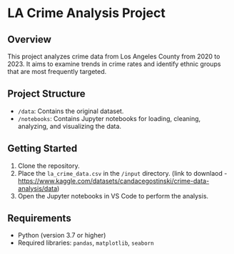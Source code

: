 # LA Crime Analysis Project

## Overview
This project analyzes crime data from Los Angeles County from 2020 to 2023. It aims to examine trends in crime rates and identify ethnic groups that are most frequently targeted.

## Project Structure
- `/data`: Contains the original dataset.
- `/notebooks`: Contains Jupyter notebooks for loading, cleaning, analyzing, and visualizing the data.

## Getting Started
1. Clone the repository.
2. Place the `la_crime_data.csv` in the `/input` directory. (link to downlaod - https://www.kaggle.com/datasets/candacegostinski/crime-data-analysis/data)
3. Open the Jupyter notebooks in VS Code to perform the analysis.

## Requirements
- Python (version 3.7 or higher)
- Required libraries: `pandas`, `matplotlib`, `seaborn`
